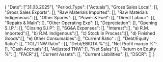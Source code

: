 {
  "Date": ["31.03.2025"],
  "Period_Type": ["Actuals"],
  "Gross Sales Local": [],
  "Gross Sales Exports": [],
  "Raw Materials Imported": [],
  "Raw Materials Indigeneous": [],
  "Other Spares": [],
  "Power & Fuel": [],
  "Direct Labour": [],
  "Repairs & Main": [],
  "Other Operating Exp": [],
  "Depreciation": [],
  "Opening S.I.P.": [],
  "Closing S.I.P": [],
  "SG&A Expenses": [],
  "Interest":[],
  "a) R.M. Imported":[], 
  "b) R.M. Indigenous":[],
  "c) Stock in Process":[],
  "d) Finished Goods":[],
  "e) Other Consumables":[],
  "Current Ratio" : [],
  "Debt/Equity Ratio": [],
  "TOL/TNW Ratio" : [],
  "Debt/EBIDTA %":[],
  "Net Profit margin %":[],
  "Cash Accruals":[],
  "Adjusted TNW":[],
  "Net Sales":[],
  "Return on Equity %": [],
  "FACR":[],
  "Current Assets": [],
  "Current Liabilities": [],
  "DSCR": []
}

